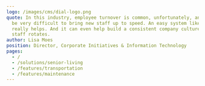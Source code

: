 ```yaml
---
logo: /images/cms/dial-logo.png
quote: In this industry, employee turnover is common, unfortunately, and it can
  be very difficult to bring new staff up to speed. An easy system like this
  really helps. And it can even help build a consistent company culture, even as
  staff rotates.
author: Lisa Moes
position: Director, Corporate Initiatives & Information Technology
pages:
  - /
  - /solutions/senior-living
  - /features/transportation
  - /features/maintenance
---
```

